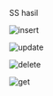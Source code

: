 SS hasil 

![insert](https://user-images.githubusercontent.com/43516183/52924061-7afeba00-335d-11e9-9953-e7625c7737a9.PNG)

![update](https://user-images.githubusercontent.com/43516183/52927181-ce780480-336b-11e9-9d67-d47af8c8eda8.PNG)


![delete](https://user-images.githubusercontent.com/43516183/52924081-936ed480-335d-11e9-86c8-a50c55bcd4ee.PNG)

![get](https://user-images.githubusercontent.com/43516183/52925174-7557a300-3362-11e9-8cf9-58bbfc4c2ab7.PNG)

